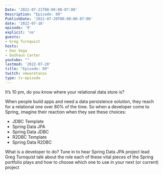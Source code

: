 ```yaml
---
Date: '2022-07-21T08:00:00-07:00'
Description: "Episode: 09"
PublishDate: '2022-07-20T00:00:00-07:00'
date: '2022-07-18'
episode: '9'
explicit: 'no'
guests:
- Greg Turnquist
hosts:
- Dan Vega
- DaShaun Carter
youtube: ""
lastmod: '2022-07-20'
title: "Episode: 09"
twitch: vmwaretanzu
type: tv-episode
---
```


It’s 10 pm, do you know where your relational data store is?

When people build apps and need a data persistence solution, they reach for a relational one over 80% of the time. So when a developer come to Spring, imagine their reaction when they see these choices:

- JDBC Template
- Spring Data JPA
- Spring Data JDBC
- R2DBC Template
- Spring Data R2DBC

What is a developer to do? Tune in to hear Spring Data JPA project lead Greg Turnquist talk about the role each of these vital pieces of the Spring portfolio plays and how to choose which one to use in your next (or current) project
